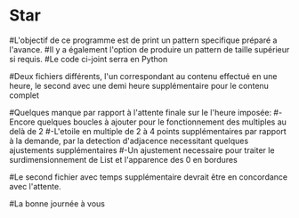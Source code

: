 # Star

#L'objectif de ce programme est de print un pattern specifique préparé a l'avance.
#Il y a également l'option de produire un pattern de taille supérieur si requis.
#Le code ci-joint serra en Python

#Deux fichiers différents, l'un correspondant au contenu effectué en une heure, le second avec une demi heure supplémentaire pour le contenu complet

#Quelques manque par rapport à l'attente finale sur le l'heure imposée: 
#-Encore quelques boucles à ajouter pour le fonctionnement des multiples au delà de 2
#-L'etoile en multiple de 2 à 4 points supplémentaires par rapport à la demande, par la detection d'adjacence necessitant quelques ajustements supplémentaires
#-Un ajustement necessaire pour traiter le surdimensionnement de List et l'apparence des 0 en bordures

#Le second fichier avec temps supplémentaire devrait être en concordance avec l'attente.

#La bonne journée à vous
